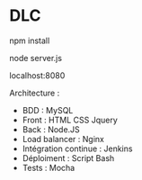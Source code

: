 # DLC

npm install

node server.js

localhost:8080


Architecture :
- BDD : MySQL
- Front : HTML CSS Jquery
- Back : Node.JS
- Load balancer : Nginx
- Intégration continue : Jenkins
- Déploiment : Script Bash
- Tests : Mocha
